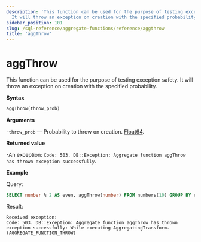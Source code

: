 ```yaml
---
description: 'This function can be used for the purpose of testing exception safety.
  It will throw an exception on creation with the specified probability.'
sidebar_position: 101
slug: /sql-reference/aggregate-functions/reference/aggthrow
title: 'aggThrow'
---
```


# aggThrow

This function can be used for the purpose of testing exception safety. It will throw an exception on creation with the specified probability.

**Syntax**

```sql
aggThrow(throw_prob)
```

**Arguments**

-`throw_prob` — Probability to throw on creation. [Float64](../../data-types/float.md).

**Returned value**

-An exception: `Code: 503. DB::Exception: Aggregate function aggThrow has thrown exception successfully`.

**Example**

Query:

```sql
SELECT number % 2 AS even, aggThrow(number) FROM numbers(10) GROUP BY even;
```

Result:

```response
Received exception:
Code: 503. DB::Exception: Aggregate function aggThrow has thrown exception successfully: While executing AggregatingTransform. (AGGREGATE_FUNCTION_THROW)
```
